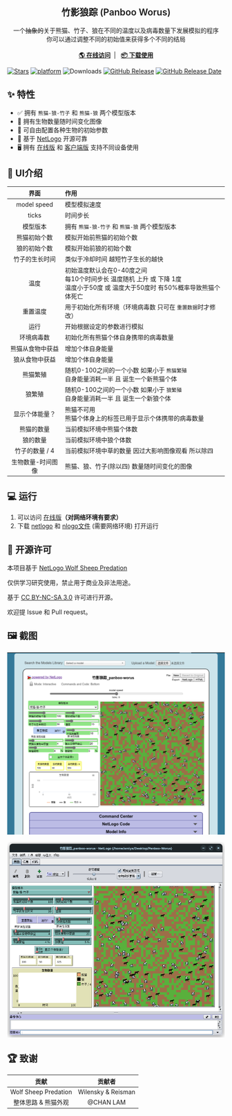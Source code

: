 <!--
 * @Author: Amiya mc.amiya@qq.com
 * @Date: 2024-11-16 21:16:54
 * @LastEditors: Amiya mc.amiya@qq.com
 * @LastEditTime: 2024-11-22 23:57:22
 * @FilePath: /Panboo-Worus/README.md
 * @Description: 竹影狼踪的README文件
-->

<h2 align="center" style="font-weight: 600">竹影狼踪 (Panboo Worus)</h2>
<p align="center">
    一个<s>抽象的</s>关于熊猫、竹子、狼在不同的温度以及病毒数量下发展模拟的程序
    <br />
    你可以通过调整不同的初始值来获得多个不同的结局
    <br />
    <br />
    <a href="http://www.netlogoweb.org/launch#https://raw.githubusercontent.com/mcAmiya/Panboo-Worus/master/竹影狼踪_panboo-worus.nlogo" target="blank"><strong>🌎 在线访问</strong></a>  |  
    <a href="https://github.com/mcAmiya/Panboo-Worus/releases" target="blank"><strong>📦️ 下载使用</strong></a>
</p>

[![Stars](https://img.shields.io/github/stars/mcAmiya/Panboo-Worus?label=stars)](https://github.com/mcAmiya/Panboo-Worus)  [![platform](https://img.shields.io/badge/platform-netlogo-blue.svg)](https://ccl.northwestern.edu/netlogo/)  ![Downloads](https://img.shields.io/github/downloads/mcAmiya/Panboo-Worus/total)  [![GitHub Release](https://img.shields.io/github/v/release/mcAmiya/Panboo-Worus)](https://github.com/mcAmiya/Panboo-Worus/releases)  [![GitHub Release Date](https://img.shields.io/github/release-date/mcAmiya/Panboo-Worus)](https://github.com/mcAmiya/Panboo-Worus/releases)

## ✨ 特性

- ✅ 拥有 `熊猫-狼-竹子` 和 `熊猫-狼` 两个模型版本
- 📃 拥有生物数量随时间变化图像
- 🧩 可自由配置各种生物的初始参数
- 💾 基于 [NetLogo](https://ccl.northwestern.edu/netlogo/) 开源可靠
- 🖥️ 拥有 [在线版](http://www.netlogoweb.org/launch#https://raw.githubusercontent.com/mcAmiya/Panboo-Worus/master/竹影狼踪_panboo-worus.nlogo) 和 [客户端版](https://ccl.northwestern.edu/netlogo/download.shtml) 支持不同设备使用

## 🧰 UI介绍

|       界面       | 作用                                                                                                                                   |
| :---------------: | :------------------------------------------------------------------------------------------------------------------------------------- |
|    model speed    | 模型模拟速度                                                                                                                           |
|       ticks       | 时间步长                                                                                                                               |
|     模型版本     | 拥有 `熊猫-狼-竹子` 和 `熊猫-狼` 两个模型版本                                                                                      |
|   熊猫初始个数   | 模拟开始前熊猫的初始个数                                                                                                               |
|   狼的初始个数   | 模拟开始前狼的初始个数                                                                                                                 |
|  竹子的生长时间  | 类似于冷却时间 越短竹子生长的越快                                                                                                      |
|       温度       | 初始温度默认会在0-40度之间<br />每10个时间步长 温度随机 上升 或 下降 1度<br />温度小于50度 或 温度大于50度时 有50%概率导致熊猫个体死亡 |
|     重置温度     | 用于初始化所有环境（环境病毒数 只可在 `重置数据`时才修改）                                                                           |
|       运行       | 开始根据设定的参数进行模拟                                                                                                             |
|    环境病毒数    | 初始化所有熊猫个体自身携带的病毒数量                                                                                                   |
| 熊猫从食物中获益 | 增加个体自身能量                                                                                                                       |
|  狼从食物中获益  | 增加个体自身能量                                                                                                                       |
|     熊猫繁殖     | 随机0-100之间的一个小数 如果小于 `熊猫繁殖`<br />自身能量消耗一半 且 诞生一个新熊猫个体                                              |
|      狼繁殖      | 随机0-100之间的一个小数 如果小于 `狼繁殖`<br />自身能量消耗一半 且 诞生一个新狼个体                                                  |
|  显示个体能量？  | 熊猫不可用<br />熊猫个体身上的标签已用于显示个体携带的病毒数量                                                                         |
|    熊猫的数量    | 当前模拟环境中熊猫个体数                                                                                                               |
|     狼的数量     | 当前模拟环境中狼个体数                                                                                                                 |
|  竹子的数量 / 4  | 当前模拟环境中草的数量 因过大影响图像观看 所以除四                                                                                     |
| 生物数量-时间图像 | 熊猫、狼、竹子(除以四) 数量随时间变化的图像                                                                                            |

## 💻 运行

1. 可以访问 [在线版](http://www.netlogoweb.org/launch#https://raw.githubusercontent.com/mcAmiya/Panboo-Worus/master/竹影狼踪_panboo-worus.nlogo)**（对网络环境有要求）**
2. 下载 [netlogo](https://ccl.northwestern.edu/netlogo/download.shtml) 和 [nlogo文件](https://github.com/mcAmiya/Panboo-Worus/releases) (需要网络环境) 打开运行

## 📜 开源许可

本项目基于 [NetLogo Wolf Sheep Predation](https://ccl.northwestern.edu/netlogo/models/WolfSheepPredation)

仅供学习研究使用，禁止用于商业及非法用途。

基于 [CC BY-NC-SA 3.0](https://creativecommons.org/licenses/by-nc-sa/3.0/) 许可进行开源。

欢迎提 Issue 和 Pull request。

## 🖼️ 截图

![web](./pic/Screenshot_web.png "网页端")

![client](./pic/Screenshot_client.png "客户端")

## 🏆 致谢

|         贡献         |       贡献者       |
| :------------------: | :----------------: |
| Wolf Sheep Predation | Wilensky & Reisman |
| 整体思路 & 熊猫外观 |     @CHAN LAM     |
